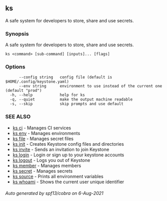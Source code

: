 ## ks

A safe system for developers to store, share and use secrets.

### Synopsis

A safe system for developers to store, share and use secrets.

```
ks <command> [sub-command] [inputs]... [flags]
```

### Options

```
      --config string   config file (default is $HOME/.config/keystone.yaml)
      --env string      environment to use instead of the current one (default "prod")
  -h, --help            help for ks
  -q, --quiet           make the output machine readable
  -s, --skip            skip prompts and use default
```

### SEE ALSO

* [ks ci](ks_ci.md)	 - Manages CI services
* [ks env](ks_env.md)	 - Manages environments
* [ks file](ks_file.md)	 - Manages secret files
* [ks init](ks_init.md)	 - Creates Keystone config files and directories
* [ks invite](ks_invite.md)	 - Sends an invitation to join Keystone
* [ks login](ks_login.md)	 - Login or sign up to your keystone accounts
* [ks logout](ks_logout.md)	 - Logs you out of Keystone
* [ks member](ks_member.md)	 - Manages members
* [ks secret](ks_secret.md)	 - Manages secrets
* [ks source](ks_source.md)	 - Prints all environment variables
* [ks whoami](ks_whoami.md)	 - Shows the current user unique identifier

###### Auto generated by spf13/cobra on 6-Aug-2021
